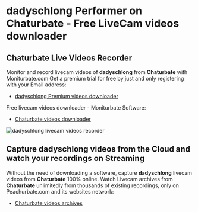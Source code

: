 # dadyschlong Performer on Chaturbate - Free LiveCam videos downloader

## Chaturbate Live Videos Recorder

Monitor and record livecam videos of **dadyschlong** from **Chaturbate** with Moniturbate.com
Get a premium trial for free by just and only registering with your Email address:
* [dadyschlong Premium videos downloader](https://moniturbate.com/request-demo-licence-key.html)

Free livecam videos downloader - Moniturbate Software:
* [Chaturbate videos downloader](https://moniturbate.com/moniturbate-download-software.html)

![dadyschlong livecam videos recorder](https://peachurnet.com/templates/moniturbate-software.png)


## Capture dadyschlong videos from the Cloud and watch your recordings on Streaming

Without the need of downloading a software, capture **dadyschlong** livecam videos from **Chaturbate** 100% online.
Watch Livecam archives from **Chaturbate** unlimitedly from thousands of existing recordings, only on Peachurbate.com and its websites network:
* [Chaturbate videos archives](https://peachurnet.com/)